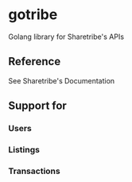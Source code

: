 # gotribe
Golang library for Sharetribe's APIs

## Reference
See Sharetribe's Documentation

## Support for

### Users

### Listings

### Transactions


